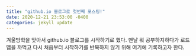 ```yaml
---
title: "github.io 블로그로 첫번째 포스팅!"
date: 2020-12-21 23:53:00 -0400
categories: jekyll update
---
```


겨울방학을 맞아서 github.io 블로그를 시작하기로 했다.
맨날 뭐 공부하지하다가 로드맵을 까먹고 다시 처음부터 시작하기를 반복하지 않기 위해 여기에 기록하고자 한다. 
